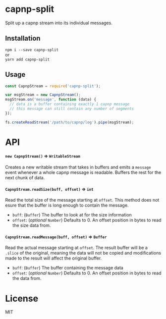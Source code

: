 # capnp-split
Split up a capnp stream into its individual messages.

## Installation
`npm i --save capnp-split`  
or  
`yarn add capnp-split`

## Usage
```js
const CapnpStream = require('capnp-split');

var msgStream = new CapnpStream();
msgStream.on('message', function (data) {
  // data is a buffer containing exactly 1 capnp message
  // this message can still contain any number of segments
});

fs.createReadStream('/path/to/capnp/log').pipe(msgStream);
```

# API
#### `new CapnpStream()` => `WritableStream`
Creates a new writable stream that takes in buffers and emits a `message` event whenever a whole capnp message is readable. Buffers the rest for the next chunk of data.

#### `CapnpStream.readSize(buff, offset)` => `int`
Read the total size of the message starting at `offset`. This method does not esure that the buffer is long enough to contain the message.

 * `buff`: (`Buffer`) The buffer to look at for the size information
 * `offset`: (*optional* `Number`) Defaults to 0. An offset position in bytes to read the size data from.

#### `CapnpStream.readMessage(buff, offset)` => `Buffer`
Read the actual message starting at `offset`. The result buffer will be a `.slice` of the original, meaning the data will not be copied and modifications made to the result will affect the original buffer.

 * `buff`: (`Buffer`) The buffer containing the message data
 * `offset`: (*optional* `Number`) Defaults to 0. An offset position in bytes to read the data from.

# License
MIT
